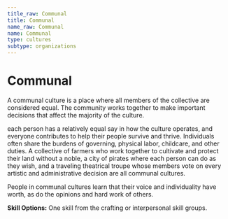 ```yaml
---
title_raw: Communal
title: Communal
name_raw: Communal
name: Communal
type: cultures
subtype: organizations
---
```


# Communal

A communal culture is a place where all members of the collective are considered equal. The community works together to make important decisions that affect the majority of the culture.

each person has a relatively equal say in how the culture operates, and everyone contributes to help their people survive and thrive. Individuals often share the burdens of governing, physical labor, childcare, and other duties. A collective of farmers who work together to cultivate and protect their land without a noble, a city of pirates where each person can do as they wish, and a traveling theatrical troupe whose members vote on every artistic and administrative decision are all communal cultures.

People in communal cultures learn that their voice and individuality have worth, as do the opinions and hard work of others.

**Skill Options:** One skill from the crafting or interpersonal skill groups.
